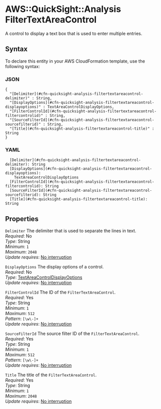 # AWS::QuickSight::Analysis FilterTextAreaControl<a name="aws-properties-quicksight-analysis-filtertextareacontrol"></a>

A control to display a text box that is used to enter multiple entries\.

## Syntax<a name="aws-properties-quicksight-analysis-filtertextareacontrol-syntax"></a>

To declare this entity in your AWS CloudFormation template, use the following syntax:

### JSON<a name="aws-properties-quicksight-analysis-filtertextareacontrol-syntax.json"></a>

```
{
  "[Delimiter](#cfn-quicksight-analysis-filtertextareacontrol-delimiter)" : String,
  "[DisplayOptions](#cfn-quicksight-analysis-filtertextareacontrol-displayoptions)" : TextAreaControlDisplayOptions,
  "[FilterControlId](#cfn-quicksight-analysis-filtertextareacontrol-filtercontrolid)" : String,
  "[SourceFilterId](#cfn-quicksight-analysis-filtertextareacontrol-sourcefilterid)" : String,
  "[Title](#cfn-quicksight-analysis-filtertextareacontrol-title)" : String
}
```

### YAML<a name="aws-properties-quicksight-analysis-filtertextareacontrol-syntax.yaml"></a>

```
  [Delimiter](#cfn-quicksight-analysis-filtertextareacontrol-delimiter): String
  [DisplayOptions](#cfn-quicksight-analysis-filtertextareacontrol-displayoptions):
    TextAreaControlDisplayOptions
  [FilterControlId](#cfn-quicksight-analysis-filtertextareacontrol-filtercontrolid): String
  [SourceFilterId](#cfn-quicksight-analysis-filtertextareacontrol-sourcefilterid): String
  [Title](#cfn-quicksight-analysis-filtertextareacontrol-title): String
```

## Properties<a name="aws-properties-quicksight-analysis-filtertextareacontrol-properties"></a>

`Delimiter` <a name="cfn-quicksight-analysis-filtertextareacontrol-delimiter"></a>
The delimiter that is used to separate the lines in text\.  
_Required_: No  
_Type_: String  
_Minimum_: `1`  
_Maximum_: `2048`  
_Update requires_: [No interruption](https://docs.aws.amazon.com/AWSCloudFormation/latest/UserGuide/using-cfn-updating-stacks-update-behaviors.html#update-no-interrupt)

`DisplayOptions` <a name="cfn-quicksight-analysis-filtertextareacontrol-displayoptions"></a>
The display options of a control\.  
_Required_: No  
_Type_: [TextAreaControlDisplayOptions](aws-properties-quicksight-analysis-textareacontroldisplayoptions.md)  
_Update requires_: [No interruption](https://docs.aws.amazon.com/AWSCloudFormation/latest/UserGuide/using-cfn-updating-stacks-update-behaviors.html#update-no-interrupt)

`FilterControlId` <a name="cfn-quicksight-analysis-filtertextareacontrol-filtercontrolid"></a>
The ID of the `FilterTextAreaControl`\.  
_Required_: Yes  
_Type_: String  
_Minimum_: `1`  
_Maximum_: `512`  
_Pattern_: `[\w\-]+`  
_Update requires_: [No interruption](https://docs.aws.amazon.com/AWSCloudFormation/latest/UserGuide/using-cfn-updating-stacks-update-behaviors.html#update-no-interrupt)

`SourceFilterId` <a name="cfn-quicksight-analysis-filtertextareacontrol-sourcefilterid"></a>
The source filter ID of the `FilterTextAreaControl`\.  
_Required_: Yes  
_Type_: String  
_Minimum_: `1`  
_Maximum_: `512`  
_Pattern_: `[\w\-]+`  
_Update requires_: [No interruption](https://docs.aws.amazon.com/AWSCloudFormation/latest/UserGuide/using-cfn-updating-stacks-update-behaviors.html#update-no-interrupt)

`Title` <a name="cfn-quicksight-analysis-filtertextareacontrol-title"></a>
The title of the `FilterTextAreaControl`\.  
_Required_: Yes  
_Type_: String  
_Minimum_: `1`  
_Maximum_: `2048`  
_Update requires_: [No interruption](https://docs.aws.amazon.com/AWSCloudFormation/latest/UserGuide/using-cfn-updating-stacks-update-behaviors.html#update-no-interrupt)
